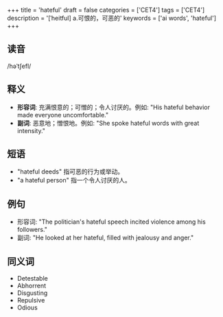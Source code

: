 +++
title = 'hateful'
draft = false
categories = ['CET4']
tags = ['CET4']
description = '[ˈheitful] a.可恨的，可恶的'
keywords = ['ai words', 'hateful']
+++

## 读音
/həˈtʃefl/

## 释义
- **形容词**: 充满恨意的；可憎的；令人讨厌的。例如: "His hateful behavior made everyone uncomfortable."
- **副词**: 恶意地；憎恨地。例如: "She spoke hateful words with great intensity."

## 短语
- "hateful deeds" 指可恶的行为或举动。
- "a hateful person" 指一个令人讨厌的人。

## 例句
- 形容词: "The politician's hateful speech incited violence among his followers."
- 副词: "He looked at her hateful, filled with jealousy and anger."

## 同义词
- Detestable
- Abhorrent
- Disgusting
- Repulsive
- Odious
